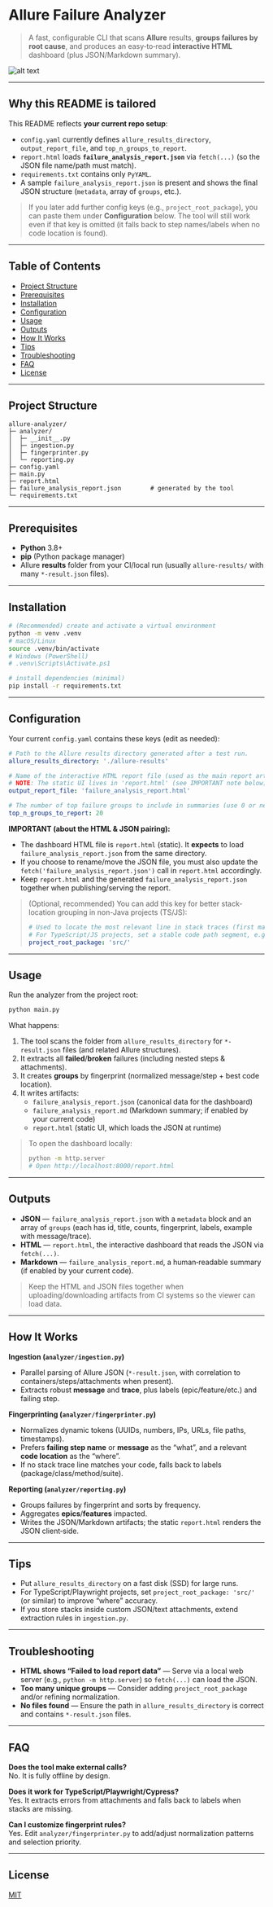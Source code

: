 # Allure Failure Analyzer

> A fast, configurable CLI that scans **Allure** results, **groups failures by root cause**, and produces an easy‑to‑read **interactive HTML** dashboard (plus JSON/Markdown summary).

![alt text](image.png)

---

## Why this README is tailored
This README reflects **your current repo setup**:
- `config.yaml` currently defines `allure_results_directory`, `output_report_file`, and `top_n_groups_to_report`.
- `report.html` loads **`failure_analysis_report.json`** via `fetch(...)` (so the JSON file name/path must match).
- `requirements.txt` contains only `PyYAML`.
- A sample `failure_analysis_report.json` is present and shows the final JSON structure (`metadata`, array of `groups`, etc.).

> If you later add further config keys (e.g., `project_root_package`), you can paste them under **Configuration** below. The tool will still work even if that key is omitted (it falls back to step names/labels when no code location is found).

---

## Table of Contents
- [Project Structure](#project-structure)
- [Prerequisites](#prerequisites)
- [Installation](#installation)
- [Configuration](#configuration)
- [Usage](#usage)
- [Outputs](#outputs)
- [How It Works](#how-it-works)
- [Tips](#tips)
- [Troubleshooting](#troubleshooting)
- [FAQ](#faq)
- [License](#license)

---

## Project Structure
```text
allure-analyzer/
├─ analyzer/
│  ├─ __init__.py
│  ├─ ingestion.py
│  ├─ fingerprinter.py
│  └─ reporting.py
├─ config.yaml
├─ main.py
├─ report.html
├─ failure_analysis_report.json        # generated by the tool
└─ requirements.txt
```

---

## Prerequisites
- **Python** 3.8+
- **pip** (Python package manager)
- Allure **results** folder from your CI/local run (usually `allure-results/` with many `*-result.json` files).

---

## Installation
```bash
# (Recommended) create and activate a virtual environment
python -m venv .venv
# macOS/Linux
source .venv/bin/activate
# Windows (PowerShell)
# .venv\Scripts\Activate.ps1

# install dependencies (minimal)
pip install -r requirements.txt
```

---

## Configuration
Your current `config.yaml` contains these keys (edit as needed):

```yaml
# Path to the Allure results directory generated after a test run.
allure_results_directory: './allure-results'

# Name of the interactive HTML report file (used as the main report artifact name).
# NOTE: The static UI lives in 'report.html' (see IMPORTANT note below).
output_report_file: 'failure_analysis_report.html'

# The number of top failure groups to include in summaries (use 0 or negative to include all).
top_n_groups_to_report: 20
```

**IMPORTANT (about the HTML & JSON pairing):**
- The dashboard HTML file is `report.html` (static). It **expects** to load `failure_analysis_report.json` from the same directory.
- If you choose to rename/move the JSON file, you must also update the `fetch('failure_analysis_report.json')` call in `report.html` accordingly.
- Keep `report.html` and the generated `failure_analysis_report.json` together when publishing/serving the report.

> (Optional, recommended) You can add this key for better stack-location grouping in non-Java projects (TS/JS):
> ```yaml
> # Used to locate the most relevant line in stack traces (first match wins).
> # For TypeScript/JS projects, set a stable code path segment, e.g., 'src/', 'apps/web', 'packages/'.
> project_root_package: 'src/'
> ```

---

## Usage
Run the analyzer from the project root:
```bash
python main.py
```

What happens:
1. The tool scans the folder from `allure_results_directory` for `*-result.json` files (and related Allure structures).
2. It extracts all **failed**/**broken** failures (including nested steps & attachments).
3. It creates **groups** by fingerprint (normalized message/step + best code location).
4. It writes artifacts:
   - `failure_analysis_report.json` (canonical data for the dashboard)
   - `failure_analysis_report.md` (Markdown summary; if enabled by your current code)
   - `report.html` (static UI, which loads the JSON at runtime)

> To open the dashboard locally:
> ```bash
> python -m http.server
> # Open http://localhost:8000/report.html
> ```

---

## Outputs
- **JSON** — `failure_analysis_report.json` with a `metadata` block and an array of `groups` (each has id, title, counts, fingerprint, labels, example with message/trace).
- **HTML** — `report.html`, the interactive dashboard that reads the JSON via `fetch(...)`.
- **Markdown** — `failure_analysis_report.md`, a human‑readable summary (if enabled by your current code).

> Keep the HTML and JSON files together when uploading/downloading artifacts from CI systems so the viewer can load data.

---

## How It Works
**Ingestion (`analyzer/ingestion.py`)**
- Parallel parsing of Allure JSON (`*-result.json`, with correlation to containers/steps/attachments when present).
- Extracts robust **message** and **trace**, plus labels (epic/feature/etc.) and failing step.

**Fingerprinting (`analyzer/fingerprinter.py`)**
- Normalizes dynamic tokens (UUIDs, numbers, IPs, URLs, file paths, timestamps).
- Prefers **failing step name** or **message** as the “what”, and a relevant **code location** as the “where”.
- If no stack trace line matches your code, falls back to labels (package/class/method/suite).

**Reporting (`analyzer/reporting.py`)**
- Groups failures by fingerprint and sorts by frequency.
- Aggregates **epics**/**features** impacted.
- Writes the JSON/Markdown artifacts; the static `report.html` renders the JSON client‑side.

---

## Tips
- Put `allure_results_directory` on a fast disk (SSD) for large runs.
- For TypeScript/Playwright projects, set `project_root_package: 'src/'` (or similar) to improve “where” accuracy.
- If you store stacks inside custom JSON/text attachments, extend extraction rules in `ingestion.py`.

---

## Troubleshooting
- **HTML shows “Failed to load report data”** — Serve via a local web server (e.g., `python -m http.server`) so `fetch(...)` can load the JSON.
- **Too many unique groups** — Consider adding `project_root_package` and/or refining normalization.
- **No files found** — Ensure the path in `allure_results_directory` is correct and contains `*-result.json` files.

---

## FAQ
**Does the tool make external calls?**  
No. It is fully offline by design.

**Does it work for TypeScript/Playwright/Cypress?**  
Yes. It extracts errors from attachments and falls back to labels when stacks are missing.

**Can I customize fingerprint rules?**  
Yes. Edit `analyzer/fingerprinter.py` to add/adjust normalization patterns and selection priority.

---

## License
[MIT](https://github.com/keinar/AI-Bug-Reporter/blob/main/LICENSE)
